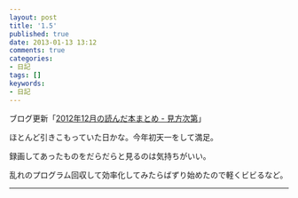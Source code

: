 ```yaml
---
layout: post
title: '1.5'
published: true
date: 2013-01-13 13:12
comments: true
categories:
- 日記
tags: []
keywords:
- 日記
---
```

ブログ更新「[2012年12月の読んだ本まとめ - 見方次第](http://soramugi.hateblo.jp/entry/2013/01/05/022030 "2012年12月の読んだ本まとめ - 見方次第")」

ほとんど引きこもっていた日かな。今年初天一をして満足。

録画してあったものをだらだらと見るのは気持ちがいい。

乱れのプログラム回収して効率化してみたらばずり始めたので軽くビビるなど。

---

